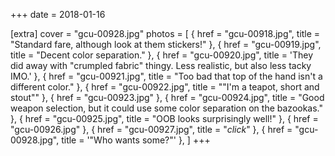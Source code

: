 +++
date = 2018-01-16

[extra]
cover = "gcu-00928.jpg"
photos = [
{ href = "gcu-00918.jpg", title = "Standard fare, although look at them stickers!" },
{ href = "gcu-00919.jpg", title = "Decent color separation." },
{ href = "gcu-00920.jpg", title = 'They did away with "crumpled fabric" thingy. Less realistic, but also less tacky IMO.' },
{ href = "gcu-00921.jpg", title = "Too bad that top of the hand isn't a different color." },
{ href = "gcu-00922.jpg", title = "\"I'm a teapot, short and stout\"" },
{ href = "gcu-00923.jpg" },
{ href = "gcu-00924.jpg", title = "Good weapon selection, but it could use some color separation on the bazookas." },
{ href = "gcu-00925.jpg", title = "OOB looks surprisingly well!" },
{ href = "gcu-00926.jpg" },
{ href = "gcu-00927.jpg", title = "*click*" },
{ href = "gcu-00928.jpg", title = '"Who wants some?"' },
]
+++
